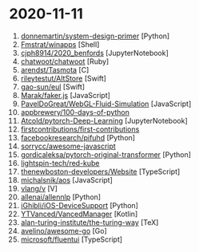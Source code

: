 # 2020-11-11

1. [donnemartin/system-design-primer](https://github.com/donnemartin/system-design-primer "Learn how to design large-scale systems. Prep for the system design interview. Includes Anki flashcards.") [Python]
2. [Fmstrat/winapps](https://github.com/Fmstrat/winapps "Run Windows apps such as Microsoft Office in Linux (Ubuntu/Fedora) and GNOME/KDE as if they were a part of the native OS, including Nautilus integration.") [Shell]
3. [cjph8914/2020_benfords](https://github.com/cjph8914/2020_benfords "") [JupyterNotebook]
4. [chatwoot/chatwoot](https://github.com/chatwoot/chatwoot "Open-source live chat software, an alternative to Intercom, Zendesk, Drift, Crisp etc. 🔥💬") [Ruby]
5. [arendst/Tasmota](https://github.com/arendst/Tasmota "Alternative firmware for ESP8266 with easy configuration using webUI, OTA updates, automation using timers or rules, expandability and entirely local control over MQTT, HTTP, Serial or KNX. Full documentation at") [C]
6. [rileytestut/AltStore](https://github.com/rileytestut/AltStore "AltStore is an alternative app store for non-jailbroken iOS devices.") [Swift]
7. [gao-sun/eul](https://github.com/gao-sun/eul "🖥️ macOS status monitoring app written in SwiftUI.") [Swift]
8. [Marak/faker.js](https://github.com/Marak/faker.js "generate massive amounts of realistic fake data in Node.js and the browser") [JavaScript]
9. [PavelDoGreat/WebGL-Fluid-Simulation](https://github.com/PavelDoGreat/WebGL-Fluid-Simulation "Play with fluids in your browser (works even on mobile)") [JavaScript]
10. [appbrewery/100-days-of-python](https://github.com/appbrewery/100-days-of-python "100 Days of Code in Python") 
11. [Atcold/pytorch-Deep-Learning](https://github.com/Atcold/pytorch-Deep-Learning "Deep Learning (with PyTorch)") [JupyterNotebook]
12. [firstcontributions/first-contributions](https://github.com/firstcontributions/first-contributions "🚀✨ Help beginners to contribute to open source projects") 
13. [facebookresearch/pifuhd](https://github.com/facebookresearch/pifuhd "High-Resolution 3D Human Digitization from A Single Image.") [Python]
14. [sorrycc/awesome-javascript](https://github.com/sorrycc/awesome-javascript "🐢 A collection of awesome browser-side JavaScript libraries, resources and shiny things.") 
15. [gordicaleksa/pytorch-original-transformer](https://github.com/gordicaleksa/pytorch-original-transformer "My implementation of the original transformer model (Vaswani et al.). I've additionally included the playground.py file for visualizing otherwise seemingly hard concepts. Currently included IWSLT pretrained models.") [Python]
16. [lightspin-tech/red-kube](https://github.com/lightspin-tech/red-kube "Red Team KubeCTL Cheat Sheet") 
17. [thenewboston-developers/Website](https://github.com/thenewboston-developers/Website "The website and documentation for thenewboston.") [TypeScript]
18. [michalsnik/aos](https://github.com/michalsnik/aos "Animate on scroll library") [JavaScript]
19. [vlang/v](https://github.com/vlang/v "Simple, fast, safe, compiled language for developing maintainable software. Compiles itself in <1s with zero library dependencies. https://vlang.io") [V]
20. [allenai/allennlp](https://github.com/allenai/allennlp "An open-source NLP research library, built on PyTorch.") [Python]
21. [iGhibli/iOS-DeviceSupport](https://github.com/iGhibli/iOS-DeviceSupport "This repository holds the device support files for the iOS, and I will update it regularly.") [Python]
22. [YTVanced/VancedManager](https://github.com/YTVanced/VancedManager "Vanced Installer") [Kotlin]
23. [alan-turing-institute/the-turing-way](https://github.com/alan-turing-institute/the-turing-way "Host repository for The Turing Way: a how to guide for reproducible data science") [TeX]
24. [avelino/awesome-go](https://github.com/avelino/awesome-go "A curated list of awesome Go frameworks, libraries and software") [Go]
25. [microsoft/fluentui](https://github.com/microsoft/fluentui "Fluent UI web represents a collection of utilities, React components, and web components for building web applications.") [TypeScript]
